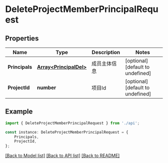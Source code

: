 # DeleteProjectMemberPrincipalRequest


## Properties

Name | Type | Description | Notes
------------ | ------------- | ------------- | -------------
**Principals** | [**Array&lt;PrincipalDel&gt;**](PrincipalDel.md) | 成员主体信息 | [optional] [default to undefined]
**ProjectId** | **number** | 项目Id | [optional] [default to undefined]

## Example

```typescript
import { DeleteProjectMemberPrincipalRequest } from './api';

const instance: DeleteProjectMemberPrincipalRequest = {
    Principals,
    ProjectId,
};
```

[[Back to Model list]](../README.md#documentation-for-models) [[Back to API list]](../README.md#documentation-for-api-endpoints) [[Back to README]](../README.md)
